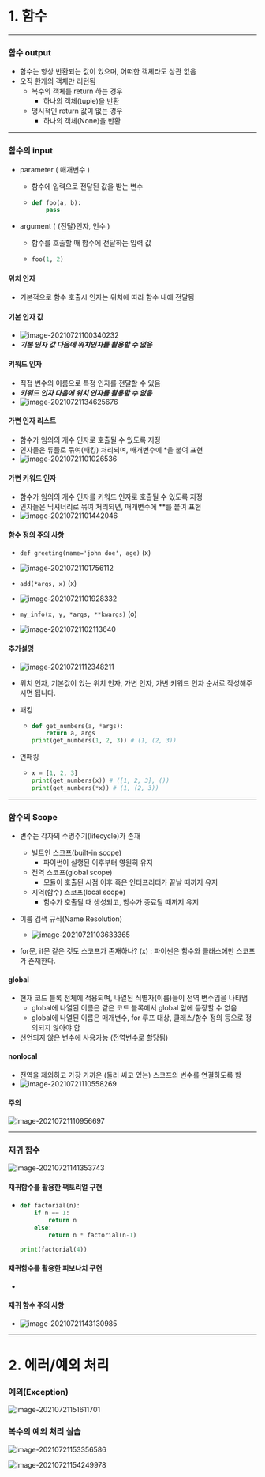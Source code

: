 # 1. 함수



----

### 함수 output

- 함수는 항상 반환되는 값이 있으며, 어떠한 객체라도 상관 없음
- 오직 한개의 객체만 리턴됨
  - 복수의 객체를 return 하는 경우
    - 하나의 객체(tuple)을 반환
  - 명시적인 return 값이 없는 경우
    - 하나의 객체(None)을 반환





------

### 함수의 input

- parameter ( 매개변수 )

  - 함수에 입력으로 전달된 값을 받는 변수

  - ```python
    def foo(a, b):
        pass
    ```

- argument ( {전달}인자, 인수 )

  - 함수를 호출할 때 함수에 전달하는 입력 값

  - ```py
    foo(1, 2)
    ```



#### 위치 인자

- 기본적으로 함수 호출시 인자는 위치에 따라 함수 내에 전달됨

#### 기본 인자 값

- ![image-20210721100340232](0721.assets/image-20210721100340232.png)
- ***기본 인자 값 다음에 위치인자를 활용할 수 없음***



#### 키워드 인자

- 직접 변수의 이름으로 특정 인자를 전달할 수 있음
- ***키워드 인자 다음에 위치 인자를 활용할 수 없음***
- ![image-20210721134625676](0721.assets/image-20210721134625676.png)



#### 가변 인자 리스트

- 함수가 임의의 개수 인자로 호출될 수 있도록 지정
- 인자들은 튜플로 묶여(패킹) 처리되며, 매개변수에 *을 붙여 표현
- ![image-20210721101026536](0721.assets/image-20210721101026536.png)



#### 가변 키워드 인자

- 함수가 임의의 개수 인자를 키워드 인자로 호출될 수 있도록 지정
- 인자들은 딕셔너리로 묶여 처리되면, 매개변수에 **를 붙여 표현
- ![image-20210721101442046](0721.assets/image-20210721101442046.png)



#### 함수 정의 주의 사항

- `def greeting(name='john doe', age)`  (x)

- ![image-20210721101756112](0721.assets/image-20210721101756112.png)



- `add(*args, x)`  (x)

- ![image-20210721101928332](0721.assets/image-20210721101928332.png)



- `my_info(x, y, *args, **kwargs)` (o)

- ![image-20210721102113640](0721.assets/image-20210721102113640.png)



#### 추가설명

- ![image-20210721112348211](0721.assets/image-20210721112348211.png)

- 위치 인자, 기본값이 있는 위치 인자, 가변 인자, 가변 키워드 인자 순서로 작성해주시면 됩니다.

- 패킹

  - ```py
    def get_numbers(a, *args):
    	return a, args
    print(get_numbers(1, 2, 3)) # (1, (2, 3))
    ```

- 언패킹

  - ```py
    x = [1, 2, 3]
    print(get_numbers(x)) # ([1, 2, 3], ())
    print(get_numbers(*x)) # (1, (2, 3))
    ```



----



### 함수의 Scope

- 변수는 각자의 수명주기(lifecycle)가 존재
  - 빌트인 스코프(built-in scope)
    - 파이썬이 실행된 이후부터 영원히 유지
  - 전역 스코프(global scope)
    - 모듈이 호출된 시점 이후 혹은 인터프리터가 끝날 때까지 유지
  - 지역(함수) 스코프(local scope)
    - 함수가 호출될 때 생성되고, 함수가 종료될  때까지 유지
- 이름 검색 규식(Name Resolution)
  - ![image-20210721103633365](0721.assets/image-20210721103633365.png)



- for문, if문 같은 것도 스코프가 존재하나? (x) : 파이썬은 함수와 클래스에만 스코프가 존재한다.



#### global

- 현재 코드 블록 전체에 적용되며, 나열된 식별자(이름)들이 전역 변수임을 나타냄
  - global에 나열된 이름은 같은 코드 블록에서 global 앞에 등장할 수 없음
  - global에 나열된 이름은 매개변수, for 루프 대상, 클래스/함수 정의 등으로 정의되지 않아야 함
- 선언되지 않은 변수에 사용가능 (전역변수로 할당됨)



#### nonlocal

- 전역을 제외하고 가장 가까운 (둘러 싸고 있는) 스코프의 변수를 연결하도록 함
- ![image-20210721110558269](0721.assets/image-20210721110558269.png)

#### 주의

![image-20210721110956697](0721.assets/image-20210721110956697.png)





-----

### 재귀 함수



![image-20210721141353743](0721.assets/image-20210721141353743.png)



#### 재귀함수를 활용한 팩토리얼 구현

- ```python
  def factorial(n):
      if n == 1:
          return n
      else:
          return n * factorial(n-1)
  
  print(factorial(4))
  ```



#### 재귀함수를 활용한 피보나치 구현

- 



#### 재귀 함수 주의 사항

- ![image-20210721143130985](0721.assets/image-20210721143130985.png)



-----



# 2. 에러/예외 처리



### 예외(Exception)

![image-20210721151611701](0721.assets/image-20210721151611701.png)



### 복수의 예외 처리 실습

![image-20210721153356586](0721.assets/image-20210721153356586.png)

![image-20210721154249978](0721.assets/image-20210721154249978.png)